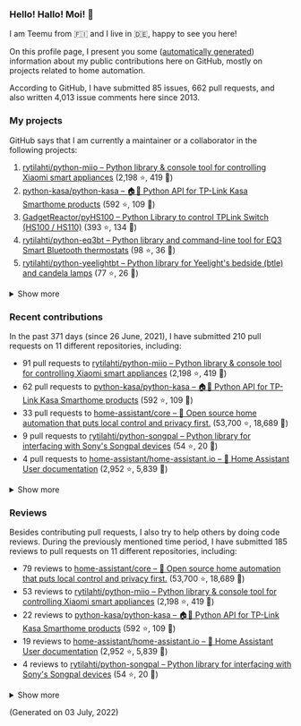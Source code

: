 
<!-- {'rateLimit': {'cost': 1, 'remaining': 4991, 'resetAt': '2022-07-03T03:58:34Z'}, 'user': {'twitterUsername': None, 'createdAt': '2013-02-26T14:57:51Z', 'commitComments': {'totalCount': 32}, 'issueComments': {'totalCount': 4013}, 'issues': {'totalCount': 85}, 'pullRequests': {'totalCount': 662}, 'contributionsCollection': {'totalCommitContributions': 250, 'totalIssueContributions': 17, 'totalPullRequestContributions': 210, 'totalPullRequestReviewContributions': 185, 'totalRepositoriesWithContributedCommits': 11, 'totalRepositoriesWithContributedPullRequestReviews': 9, 'totalRepositoriesWithContributedPullRequests': 11, 'startedAt': '2021-06-26T22:00:00Z', 'endedAt': '2022-07-03T21:59:59Z', 'totalRepositoriesWithContributedIssues': 4, 'repositoryContributions': {'totalCount': 3}, 'pullRequestContributions': {'totalCount': 210}, 'pullRequestContributionsByRepository': [{'contributions': {'totalCount': 91}, 'repository': {'nameWithOwner': 'rytilahti/python-miio', 'url': 'https://github.com/rytilahti/python-miio', 'stargazerCount': 2198, 'description': 'Python library & console tool for controlling Xiaomi smart appliances', 'forkCount': 419}}, {'contributions': {'totalCount': 62}, 'repository': {'nameWithOwner': 'python-kasa/python-kasa', 'url': 'https://github.com/python-kasa/python-kasa', 'stargazerCount': 592, 'description': '🏠🤖 Python API for TP-Link Kasa Smarthome products', 'forkCount': 109}}, {'contributions': {'totalCount': 33}, 'repository': {'nameWithOwner': 'home-assistant/core', 'url': 'https://github.com/home-assistant/core', 'stargazerCount': 53700, 'description': ':house_with_garden: Open source home automation that puts local control and privacy first.', 'forkCount': 18689}}, {'contributions': {'totalCount': 9}, 'repository': {'nameWithOwner': 'rytilahti/python-songpal', 'url': 'https://github.com/rytilahti/python-songpal', 'stargazerCount': 54, 'description': "Python library for interfacing with Sony's Songpal devices", 'forkCount': 20}}, {'contributions': {'totalCount': 4}, 'repository': {'nameWithOwner': 'home-assistant/home-assistant.io', 'url': 'https://github.com/home-assistant/home-assistant.io', 'stargazerCount': 2952, 'description': ':blue_book: Home Assistant User documentation', 'forkCount': 5839}}, {'contributions': {'totalCount': 3}, 'repository': {'nameWithOwner': 'SoCo/SoCo', 'url': 'https://github.com/SoCo/SoCo', 'stargazerCount': 1322, 'description': 'SoCo (Sonos Controller) is a Python project that allows you to programmatically control Sonos speakers.', 'forkCount': 220}}, {'contributions': {'totalCount': 3}, 'repository': {'nameWithOwner': 'rytilahti/homeassistant-upnp-availability', 'url': 'https://github.com/rytilahti/homeassistant-upnp-availability', 'stargazerCount': 11, 'description': 'UPnP Availability sensor for Home Assistant', 'forkCount': 5}}, {'contributions': {'totalCount': 2}, 'repository': {'nameWithOwner': 'rytilahti/python-eq3bt', 'url': 'https://github.com/rytilahti/python-eq3bt', 'stargazerCount': 98, 'description': 'Python library and command-line tool for EQ3 Smart Bluetooth thermostats', 'forkCount': 36}}, {'contributions': {'totalCount': 1}, 'repository': {'nameWithOwner': 'home-assistant/frontend', 'url': 'https://github.com/home-assistant/frontend', 'stargazerCount': 2437, 'description': ':lollipop: Frontend for Home Assistant', 'forkCount': 1666}}, {'contributions': {'totalCount': 1}, 'repository': {'nameWithOwner': 'home-assistant/developers.home-assistant', 'url': 'https://github.com/home-assistant/developers.home-assistant', 'stargazerCount': 153, 'description': 'Developers website for Home Assistant.', 'forkCount': 549}}, {'contributions': {'totalCount': 1}, 'repository': {'nameWithOwner': 'StevenLooman/async_upnp_client', 'url': 'https://github.com/StevenLooman/async_upnp_client', 'stargazerCount': 34, 'description': 'Async UPnP Client for Python', 'forkCount': 27}}], 'issueContributions': {'totalCount': 17}, 'pullRequestReviewContributionsByRepository': [{'contributions': {'totalCount': 79}, 'repository': {'description': ':house_with_garden: Open source home automation that puts local control and privacy first.', 'nameWithOwner': 'home-assistant/core', 'url': 'https://github.com/home-assistant/core', 'stargazerCount': 53700, 'forkCount': 18689}}, {'contributions': {'totalCount': 53}, 'repository': {'description': 'Python library & console tool for controlling Xiaomi smart appliances', 'nameWithOwner': 'rytilahti/python-miio', 'url': 'https://github.com/rytilahti/python-miio', 'stargazerCount': 2198, 'forkCount': 419}}, {'contributions': {'totalCount': 22}, 'repository': {'description': '🏠🤖 Python API for TP-Link Kasa Smarthome products', 'nameWithOwner': 'python-kasa/python-kasa', 'url': 'https://github.com/python-kasa/python-kasa', 'stargazerCount': 592, 'forkCount': 109}}, {'contributions': {'totalCount': 19}, 'repository': {'description': ':blue_book: Home Assistant User documentation', 'nameWithOwner': 'home-assistant/home-assistant.io', 'url': 'https://github.com/home-assistant/home-assistant.io', 'stargazerCount': 2952, 'forkCount': 5839}}, {'contributions': {'totalCount': 4}, 'repository': {'description': "Python library for interfacing with Sony's Songpal devices", 'nameWithOwner': 'rytilahti/python-songpal', 'url': 'https://github.com/rytilahti/python-songpal', 'stargazerCount': 54, 'forkCount': 20}}, {'contributions': {'totalCount': 3}, 'repository': {'description': 'Python library and command-line tool for EQ3 Smart Bluetooth thermostats', 'nameWithOwner': 'rytilahti/python-eq3bt', 'url': 'https://github.com/rytilahti/python-eq3bt', 'stargazerCount': 98, 'forkCount': 36}}, {'contributions': {'totalCount': 2}, 'repository': {'description': 'SoCo (Sonos Controller) is a Python project that allows you to programmatically control Sonos speakers.', 'nameWithOwner': 'SoCo/SoCo', 'url': 'https://github.com/SoCo/SoCo', 'stargazerCount': 1322, 'forkCount': 220}}, {'contributions': {'totalCount': 2}, 'repository': {'description': 'Developers website for Home Assistant.', 'nameWithOwner': 'home-assistant/developers.home-assistant', 'url': 'https://github.com/home-assistant/developers.home-assistant', 'stargazerCount': 153, 'forkCount': 549}}, {'contributions': {'totalCount': 1}, 'repository': {'description': 'UPnP Availability sensor for Home Assistant', 'nameWithOwner': 'rytilahti/homeassistant-upnp-availability', 'url': 'https://github.com/rytilahti/homeassistant-upnp-availability', 'stargazerCount': 11, 'forkCount': 5}}]}, 'followers': {'totalCount': 171}, 'repositories': {'nodes': [{'description': 'Python library & console tool for controlling Xiaomi smart appliances', 'stargazerCount': 2198, 'name': 'python-miio', 'nameWithOwner': 'rytilahti/python-miio', 'forkCount': 419, 'url': 'https://github.com/rytilahti/python-miio'}, {'description': '🏠🤖 Python API for TP-Link Kasa Smarthome products', 'stargazerCount': 592, 'name': 'python-kasa', 'nameWithOwner': 'python-kasa/python-kasa', 'forkCount': 109, 'url': 'https://github.com/python-kasa/python-kasa'}, {'description': 'Python Library to control TPLink Switch (HS100 / HS110)', 'stargazerCount': 393, 'name': 'pyHS100', 'nameWithOwner': 'GadgetReactor/pyHS100', 'forkCount': 134, 'url': 'https://github.com/GadgetReactor/pyHS100'}, {'description': 'Python library and command-line tool for EQ3 Smart Bluetooth thermostats', 'stargazerCount': 98, 'name': 'python-eq3bt', 'nameWithOwner': 'rytilahti/python-eq3bt', 'forkCount': 36, 'url': 'https://github.com/rytilahti/python-eq3bt'}, {'description': "Python library for Yeelight's bedside (btle) and candela lamps", 'stargazerCount': 77, 'name': 'python-yeelightbt', 'nameWithOwner': 'rytilahti/python-yeelightbt', 'forkCount': 26, 'url': 'https://github.com/rytilahti/python-yeelightbt'}, {'description': "Python library for interfacing with Sony's Songpal devices", 'stargazerCount': 54, 'name': 'python-songpal', 'nameWithOwner': 'rytilahti/python-songpal', 'forkCount': 20, 'url': 'https://github.com/rytilahti/python-songpal'}, {'description': 'Control your Home Assistant media players from your desktop using MPRIS', 'stargazerCount': 14, 'name': 'homeassistant-mpris-bridge', 'nameWithOwner': 'rytilahti/homeassistant-mpris-bridge', 'forkCount': 0, 'url': 'https://github.com/rytilahti/homeassistant-mpris-bridge'}, {'description': 'Python library for accessing ubus over JSON-RPC', 'stargazerCount': 14, 'name': 'python-ubus', 'nameWithOwner': 'rytilahti/python-ubus', 'forkCount': 10, 'url': 'https://github.com/rytilahti/python-ubus'}, {'description': 'UPnP Availability sensor for Home Assistant', 'stargazerCount': 11, 'name': 'homeassistant-upnp-availability', 'nameWithOwner': 'rytilahti/homeassistant-upnp-availability', 'forkCount': 5, 'url': 'https://github.com/rytilahti/homeassistant-upnp-availability'}, {'description': 'Everything you ever wanted to know about caching resolvers but were afraid to ask', 'stargazerCount': 5, 'name': 'ripe-hackathon-dns-caching', 'nameWithOwner': 'DNS-OARC/ripe-hackathon-dns-caching', 'forkCount': 2, 'url': 'https://github.com/DNS-OARC/ripe-hackathon-dns-caching'}, {'description': 'Python interface for intel_nuc_led kernel driver', 'stargazerCount': 2, 'name': 'python-nucled', 'nameWithOwner': 'rytilahti/python-nucled', 'forkCount': 1, 'url': 'https://github.com/rytilahti/python-nucled'}, {'description': None, 'stargazerCount': 0, 'name': 'rytilahti', 'nameWithOwner': 'rytilahti/rytilahti', 'forkCount': 0, 'url': 'https://github.com/rytilahti/rytilahti'}]}, 'organizations': {'nodes': [{'url': 'https://github.com/home-assistant', 'viewerIsAMember': True, 'name': 'Home Assistant'}, {'url': 'https://github.com/python-kasa', 'viewerIsAMember': True, 'name': 'python-kasa'}]}}} -->
### Hello! Hallo! Moi! 👋

I am Teemu from 🇫🇮 and I live in 🇩🇪, happy to see you here!

On this profile page, I present you some ([automatically generated](https://github.com/rytilahti/rytilahti)) information about my public contributions here on GitHub, 
mostly on projects related to home automation.

According to GitHub, I have submitted 85 issues, 662 pull requests,
and also written 4,013 issue comments here since 2013.


### My projects

GitHub says that I am currently a maintainer or a collaborator in the following projects:

1. [rytilahti/python-miio – Python library & console tool for controlling Xiaomi smart appliances](https://github.com/rytilahti/python-miio) (2,198 ⭐️, 419 🍴)
2. [python-kasa/python-kasa – 🏠🤖 Python API for TP-Link Kasa Smarthome products](https://github.com/python-kasa/python-kasa) (592 ⭐️, 109 🍴)
3. [GadgetReactor/pyHS100 – Python Library to control TPLink Switch (HS100 / HS110)](https://github.com/GadgetReactor/pyHS100) (393 ⭐️, 134 🍴)
4. [rytilahti/python-eq3bt – Python library and command-line tool for EQ3 Smart Bluetooth thermostats](https://github.com/rytilahti/python-eq3bt) (98 ⭐️, 36 🍴)
5. [rytilahti/python-yeelightbt – Python library for Yeelight's bedside (btle) and candela lamps](https://github.com/rytilahti/python-yeelightbt) (77 ⭐️, 26 🍴)

<details><summary>Show more</summary><p>

6. [rytilahti/python-songpal – Python library for interfacing with Sony's Songpal devices](https://github.com/rytilahti/python-songpal) (54 ⭐️, 20 🍴)
7. [rytilahti/homeassistant-mpris-bridge – Control your Home Assistant media players from your desktop using MPRIS](https://github.com/rytilahti/homeassistant-mpris-bridge) (14 ⭐️, 0 🍴)
8. [rytilahti/python-ubus – Python library for accessing ubus over JSON-RPC](https://github.com/rytilahti/python-ubus) (14 ⭐️, 10 🍴)
9. [rytilahti/homeassistant-upnp-availability – UPnP Availability sensor for Home Assistant](https://github.com/rytilahti/homeassistant-upnp-availability) (11 ⭐️, 5 🍴)
10. [DNS-OARC/ripe-hackathon-dns-caching – Everything you ever wanted to know about caching resolvers but were afraid to ask](https://github.com/DNS-OARC/ripe-hackathon-dns-caching) (5 ⭐️, 2 🍴)
11. [rytilahti/python-nucled – Python interface for intel_nuc_led kernel driver](https://github.com/rytilahti/python-nucled) (2 ⭐️, 1 🍴)
</p></details>

### Recent contributions

In the past 371 days (since 26 June, 2021), I have submitted 210 pull requests on 11 different repositories, including:
* 91 pull requests to [rytilahti/python-miio – Python library & console tool for controlling Xiaomi smart appliances](https://github.com/rytilahti/python-miio) (2,198 ⭐️, 419 🍴)
* 62 pull requests to [python-kasa/python-kasa – 🏠🤖 Python API for TP-Link Kasa Smarthome products](https://github.com/python-kasa/python-kasa) (592 ⭐️, 109 🍴)
* 33 pull requests to [home-assistant/core – :house_with_garden: Open source home automation that puts local control and privacy first.](https://github.com/home-assistant/core) (53,700 ⭐️, 18,689 🍴)
* 9 pull requests to [rytilahti/python-songpal – Python library for interfacing with Sony's Songpal devices](https://github.com/rytilahti/python-songpal) (54 ⭐️, 20 🍴)
* 4 pull requests to [home-assistant/home-assistant.io – :blue_book: Home Assistant User documentation](https://github.com/home-assistant/home-assistant.io) (2,952 ⭐️, 5,839 🍴)

<details><summary>Show more</summary><p>

* 3 pull requests to [SoCo/SoCo – SoCo (Sonos Controller) is a Python project that allows you to programmatically control Sonos speakers.](https://github.com/SoCo/SoCo) (1,322 ⭐️, 220 🍴)
* 3 pull requests to [rytilahti/homeassistant-upnp-availability – UPnP Availability sensor for Home Assistant](https://github.com/rytilahti/homeassistant-upnp-availability) (11 ⭐️, 5 🍴)
* 2 pull requests to [rytilahti/python-eq3bt – Python library and command-line tool for EQ3 Smart Bluetooth thermostats](https://github.com/rytilahti/python-eq3bt) (98 ⭐️, 36 🍴)
* 1 pull requests to [home-assistant/frontend – :lollipop: Frontend for Home Assistant](https://github.com/home-assistant/frontend) (2,437 ⭐️, 1,666 🍴)
* 1 pull requests to [home-assistant/developers.home-assistant – Developers website for Home Assistant.](https://github.com/home-assistant/developers.home-assistant) (153 ⭐️, 549 🍴)
* 1 pull requests to [StevenLooman/async_upnp_client – Async UPnP Client for Python](https://github.com/StevenLooman/async_upnp_client) (34 ⭐️, 27 🍴)
</p></details>


### Reviews

Besides contributing pull requests, I also try to help others by doing code reviews.
During the previously mentioned time period, I have submitted 185 reviews to pull requests on 11 different repositories, including:
* 79 reviews to [home-assistant/core – :house_with_garden: Open source home automation that puts local control and privacy first.](https://github.com/home-assistant/core) (53,700 ⭐️, 18,689 🍴)
* 53 reviews to [rytilahti/python-miio – Python library & console tool for controlling Xiaomi smart appliances](https://github.com/rytilahti/python-miio) (2,198 ⭐️, 419 🍴)
* 22 reviews to [python-kasa/python-kasa – 🏠🤖 Python API for TP-Link Kasa Smarthome products](https://github.com/python-kasa/python-kasa) (592 ⭐️, 109 🍴)
* 19 reviews to [home-assistant/home-assistant.io – :blue_book: Home Assistant User documentation](https://github.com/home-assistant/home-assistant.io) (2,952 ⭐️, 5,839 🍴)
* 4 reviews to [rytilahti/python-songpal – Python library for interfacing with Sony's Songpal devices](https://github.com/rytilahti/python-songpal) (54 ⭐️, 20 🍴)

<details><summary>Show more</summary><p>

* 3 reviews to [rytilahti/python-eq3bt – Python library and command-line tool for EQ3 Smart Bluetooth thermostats](https://github.com/rytilahti/python-eq3bt) (98 ⭐️, 36 🍴)
* 2 reviews to [SoCo/SoCo – SoCo (Sonos Controller) is a Python project that allows you to programmatically control Sonos speakers.](https://github.com/SoCo/SoCo) (1,322 ⭐️, 220 🍴)
* 2 reviews to [home-assistant/developers.home-assistant – Developers website for Home Assistant.](https://github.com/home-assistant/developers.home-assistant) (153 ⭐️, 549 🍴)
* 1 reviews to [rytilahti/homeassistant-upnp-availability – UPnP Availability sensor for Home Assistant](https://github.com/rytilahti/homeassistant-upnp-availability) (11 ⭐️, 5 🍴)
</p></details>

(Generated on 03 July, 2022)
